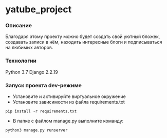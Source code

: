 # yatube_project

### Описание
Благодаря этому проекту можно будет создать свой уютный бложек, создавать записи в нём, находить интересные блоги
и подписываться на любимых авторов.
### Технологии
Python 3.7
Django 2.2.19
### Запуск проекта dev-режиме
- Установите и активируйте виртуальное окружение
- Установите зависимости из файла requirements.txt
```
pip install -r requirements.txt
```
- В папке с файлом manage.py выполните команду:
```
python3 manage.py runserver
```
